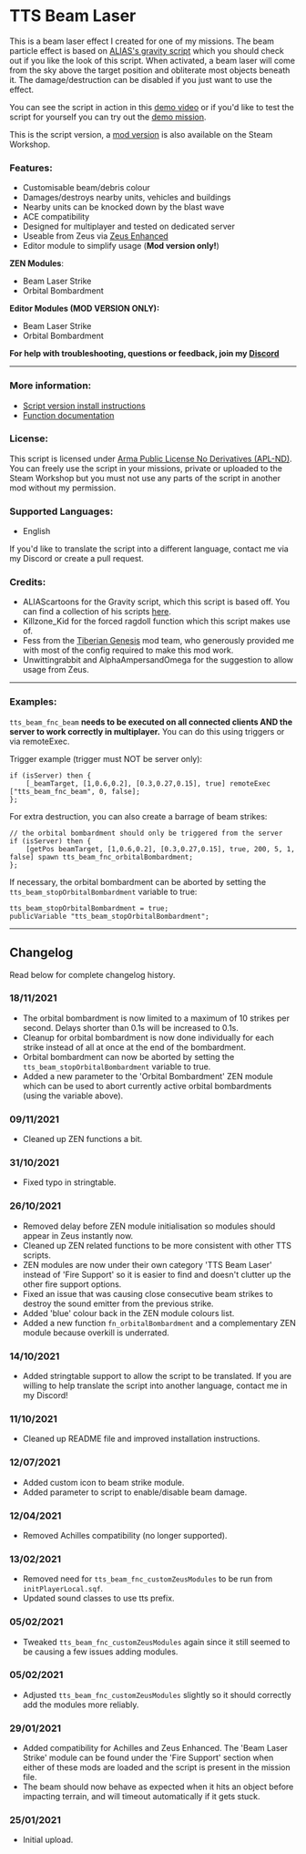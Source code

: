 # TTS Beam Laser
This is a beam laser effect I created for one of my missions. The beam particle effect is based on [ALIAS's gravity script](https://steamcommunity.com/sharedfiles/filedetails/?id=884555116) which you should check out if you like the look of this script. When activated, a beam laser will come from the sky above the target position and obliterate most objects beneath it. The damage/destruction can be disabled if you just want to use the effect.

You can see the script in action in this [demo video](https://www.youtube.com/watch?v=OPNlwLIzreI) or if you'd like to test the script for yourself you can try out the [demo mission](https://steamcommunity.com/sharedfiles/filedetails/?id=2373483475).

This is the script version, a [mod version](https://steamcommunity.com/sharedfiles/filedetails/?id=2393517275) is also available on the Steam Workshop.

### **Features:**
- Customisable beam/debris colour
- Damages/destroys nearby units, vehicles and buildings
- Nearby units can be knocked down by the blast wave
- ACE compatibility
- Designed for multiplayer and tested on dedicated server
- Useable from Zeus via [Zeus Enhanced](https://steamcommunity.com/sharedfiles/filedetails/?id=1779063631)
- Editor module to simplify usage (**Mod version only!**)

**ZEN Modules**:
- Beam Laser Strike
- Orbital Bombardment

**Editor Modules (MOD VERSION ONLY):**
- Beam Laser Strike
- Orbital Bombardment

**For help with troubleshooting, questions or feedback, join my [Discord](https://discord.gg/8Y2ENWQMpK)**

___

### **More information:**
- [Script version install instructions](https://github.com/TheTimidShade/Timid-Beam/wiki/Script-version-install-instructions)
- [Function documentation](https://github.com/TheTimidShade/Timid-Beam/wiki/Function-documentation)

### **License:**
This script is licensed under [Arma Public License No Derivatives (APL-ND)](https://www.bohemia.net/community/licenses/arma-public-license-nd). You can freely use the script in your missions, private or uploaded to the Steam Workshop but you must not use any parts of the script in another mod without my permission.

### **Supported Languages:**
- English  

If you'd like to translate the script into a different language, contact me via my Discord or create a pull request.

### **Credits:**
- ALIAScartoons for the Gravity script, which this script is based off. You can find a collection of his scripts [here](https://steamcommunity.com/workshop/filedetails/?id=1123074587). 
- Killzone_Kid for the forced ragdoll function which this script makes use of. 
- Fess from the [Tiberian Genesis](https://steamcommunity.com/sharedfiles/filedetails/?id=2336555877) mod team, who generously provided me with most of the config required to make this mod work.
- Unwittingrabbit and AlphaAmpersandOmega for the suggestion to allow usage from Zeus.

___

### **Examples:**  
`tts_beam_fnc_beam` **needs to be executed on all connected clients AND the server to work correctly in multiplayer.** You can do this using triggers or via remoteExec.  

Trigger example (trigger must NOT be server only):
```sqf
if (isServer) then {
    [_beamTarget, [1,0.6,0.2], [0.3,0.27,0.15], true] remoteExec ["tts_beam_fnc_beam", 0, false];
};
```

For extra destruction, you can also create a barrage of beam strikes:
```sqf
// the orbital bombardment should only be triggered from the server
if (isServer) then {
    [getPos beamTarget, [1,0.6,0.2], [0.3,0.27,0.15], true, 200, 5, 1, false] spawn tts_beam_fnc_orbitalBombardment; 
};
```
If necessary, the orbital bombardment can be aborted by setting the `tts_beam_stopOrbitalBombardment` variable to true:
```sqf
tts_beam_stopOrbitalBombardment = true;
publicVariable "tts_beam_stopOrbitalBombardment";
```

___

## Changelog
Read below for complete changelog history.

### 18/11/2021
- The orbital bombardment is now limited to a maximum of 10 strikes per second. Delays shorter than 0.1s will be increased to 0.1s.
- Cleanup for orbital bombardment is now done individually for each strike instead of all at once at the end of the bombardment.
- Orbital bombardment can now be aborted by setting the `tts_beam_stopOrbitalBombardment` variable to true.
- Added a new parameter to the 'Orbital Bombardment' ZEN module which can be used to abort currently active orbital bombardments (using the variable above).

### 09/11/2021
- Cleaned up ZEN functions a bit.

### 31/10/2021
- Fixed typo in stringtable.

### 26/10/2021
- Removed delay before ZEN module initialisation so modules should appear in Zeus instantly now.
- Cleaned up ZEN related functions to be more consistent with other TTS scripts.
- ZEN modules are now under their own category 'TTS Beam Laser' instead of 'Fire Support' so it is easier to find and doesn't clutter up the other fire support options.
- Fixed an issue that was causing close consecutive beam strikes to destroy the sound emitter from the previous strike.
- Added 'blue' colour back in the ZEN module colours list.
- Added a new function `fn_orbitalBombardment` and a complementary ZEN module because overkill is underrated.

### 14/10/2021
- Added stringtable support to allow the script to be translated. If you are willing to help translate the script into another language, contact me in my Discord!

### 11/10/2021
- Cleaned up README file and improved installation instructions.

### 12/07/2021
- Added custom icon to beam strike module.
- Added parameter to script to enable/disable beam damage.

### 12/04/2021
- Removed Achilles compatibility (no longer supported).

### 13/02/2021
- Removed need for `tts_beam_fnc_customZeusModules` to be run from `initPlayerLocal.sqf`.
- Updated sound classes to use tts prefix.

### 05/02/2021
- Tweaked `tts_beam_fnc_customZeusModules` again since it still seemed to be causing a few issues adding modules.

### 05/02/2021
- Adjusted `tts_beam_fnc_customZeusModules` slightly so it should correctly add the modules more reliably.

### 29/01/2021
- Added compatibility for Achilles and Zeus Enhanced. The 'Beam Laser Strike' module can be found under the 'Fire Support' section when either of these mods are loaded and the script is present in the mission file. 
- The beam should now behave as expected when it hits an object before impacting terrain, and will timeout automatically if it gets stuck.

### 25/01/2021
- Initial upload.
